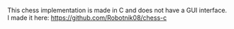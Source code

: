 This chess implementation is made in C and does not have a GUI interface.
<br>
I made it here: https://github.com/Robotnik08/chess-c